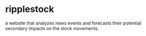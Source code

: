 # ripplestock
a website that analyzes news events and forecasts their potential secondary impacts on the stock movements.
